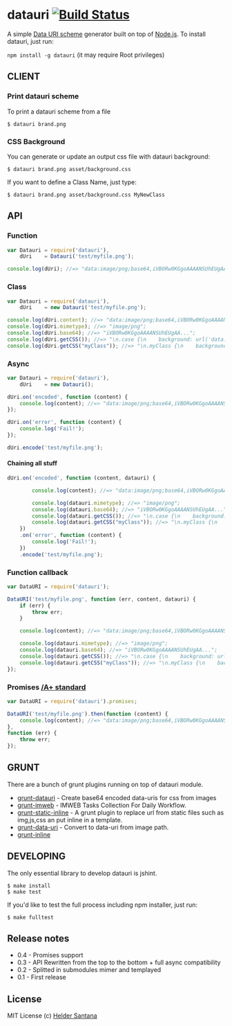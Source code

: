 datauri [![Build Status](https://secure.travis-ci.org/heldr/datauri.png?branch=master)](http://travis-ci.org/heldr/datauri)
=======

A simple [Data URI scheme][datauri] generator built on top of [Node.js][nodejs]. To install datauri, just run:

`npm install -g datauri` (it may require Root privileges)


CLIENT
------

### Print datauri scheme
To print a datauri scheme from a file
```CLI
$ datauri brand.png
```

### CSS Background
You can generate or update an output css file with datauri background:
```CLI
$ datauri brand.png asset/background.css
```
If you want to define a Class Name, just type:
```CLI
$ datauri brand.png asset/background.css MyNewClass
```

API
---

### Function
```js
var Datauri = require('datauri'),
    dUri    = Datauri('test/myfile.png');

console.log(dUri); //=> "data:image/png;base64,iVBORw0KGgoAAAANSUhEUgAA...";
```

### Class
```js
var Datauri = require('datauri'),
    dUri    = new Datauri('test/myfile.png');

console.log(dUri.content); //=> "data:image/png;base64,iVBORw0KGgoAAAANSUhEUgAA...";
console.log(dUri.mimetype); //=> "image/png";
console.log(dUri.base64); //=> "iVBORw0KGgoAAAANSUhEUgAA...";
console.log(dUri.getCSS()); //=> "\n.case {\n    background: url('data:image/png;base64,iVBORw...";
console.log(dUri.getCSS("myClass")); //=> "\n.myClass {\n    background: url('data:image/png;base64,iVBORw...";
```

### Async

```js
var Datauri = require('datauri'),
    dUri    = new Datauri();

dUri.on('encoded', function (content) {
    console.log(content); //=> "data:image/png;base64,iVBORw0KGgoAAAANSUhEUgAA...";
});

dUri.on('error', function (content) {
    console.log('Fail!');
});

dUri.encode('test/myfile.png');
```

#### Chaining all stuff
```js
dUri.on('encoded', function (content, datauri) {

        console.log(content); //=> "data:image/png;base64,iVBORw0KGgoAAAANSUhEUgAA...";

        console.log(datauri.mimetype); //=> "image/png";
        console.log(datauri.base64); //=> "iVBORw0KGgoAAAANSUhEUgAA...";
        console.log(datauri.getCSS()); //=> "\n.case {\n    background: url('data:image/png;base64,iVBORw...";
        console.log(datauri.getCSS("myClass")); //=> "\n.myClass {\n    background: url('data:image/png;base64,iVBORw...";
    })
    .on('error', function (content) {
        console.log('Fail!');
    })
    .encode('test/myfile.png');
```

### Function callback
```js
var DataURI = require('datauri');

DataURI('test/myfile.png', function (err, content, datauri) {
    if (err) {
        throw err;
    }

    console.log(content); //=> "data:image/png;base64,iVBORw0KGgoAAAANSUhEUgAA...";

    console.log(datauri.mimetype); //=> "image/png";
    console.log(datauri.base64); //=> "iVBORw0KGgoAAAANSUhEUgAA...";
    console.log(datauri.getCSS()); //=> "\n.case {\n    background: url('data:image/png;base64,iVBORw...";
    console.log(datauri.getCSS("myClass")); //=> "\n.myClass {\n    background: url('data:image/png;base64,iVBORw...";
});

```

### Promises [/A+ standard][promisesaplus]
```js
var DataURI = require('datauri').promises;

DataURI('test/myfile.png').then(function (content) {
    console.log(content); //=> "data:image/png;base64,iVBORw0KGgoAAAANSUhEUgAA...";
},
function (err) {
    throw err;
});

```

GRUNT
-----

There are a bunch of grunt plugins running on top of datauri module.

* [grunt-datauri](https://npmjs.org/package/grunt-datauri) - Create base64 encoded data-uris for css from images
* [grunt-imweb](https://npmjs.org/package/grunt-imweb) - IMWEB Tasks Collection For Daily Workflow.
* [grunt-static-inline](https://npmjs.org/package/grunt-static-inline) - A grunt plugin to replace url from static files such as img,js,css an put inline in a template.
* [grunt-data-uri](https://npmjs.org/package/grunt-data-uri) - Convert to data-uri from image path.
* [grunt-inline](https://npmjs.org/package/grunt-inline)

DEVELOPING
----------

The only essential library to develop datauri is jshint.

```CLI
$ make install
$ make test
```

If you'd like to test the full process including npm installer, just run:

```CLI
$ make fulltest
```

## Release notes

* 0.4 - Promises support
* 0.3 - API Rewritten from the top to the bottom + full async compatibility
* 0.2 - Splitted in submodules mimer and templayed
* 0.1 - First release

## License

MIT License
(c) [Helder Santana](http://heldr.com)

[nodejs]: http://nodejs.org/download
[datauri]: http://en.wikipedia.org/wiki/Data_URI_scheme
[promisesaplus]: http://promises-aplus.github.io/promises-spec/
